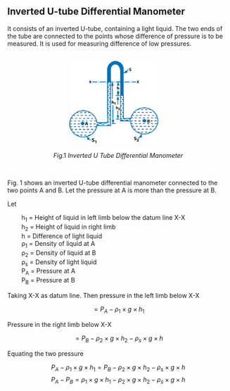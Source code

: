 <h2>Inverted U-tube Differential Manometer</h2>

<p> It consists of an inverted U-tube, containing a light liquid. The two ends of the tube are connected to the points whose difference of pressure is to be measured. It is used for measuring difference of low pressures.</p>

<br>

<img src="./images/InvertedUTubeManometer.png" style="width:40%; margin-left:28%">

$$ Fig.1\ Inverted\ U\ Tube\ Differential\ Manometer $$

<br>

<p>Fig. 1 shows an inverted U-tube differential manometer connected to the two points A and B. Let the pressure at A is more than the pressure at B.</p>

<p>Let</p>

<p>
&emsp;&emsp; h<sub>1</sub> = Height of liquid in left limb below the datum line X-X <br> 
&emsp;&emsp; h<sub>2</sub> = Height of liquid in right limb <br> 
&emsp;&emsp; h =  Difference of light liquid <br> 
&emsp;&emsp; &rho;<sub>1</sub> = Density of liquid at A <br> 
&emsp;&emsp; &rho;<sub>2</sub> = Density of liquid at B <br> 
&emsp;&emsp; &rho;<sub>s</sub> = Density of light liquid <br> 
&emsp;&emsp; P<sub>A</sub> = Pressure at A <br> 
&emsp;&emsp; P<sub>B</sub> = Pressure at B <br> 
</p>

<p>Taking X-X as datum line. Then pressure in the left limb below X-X</p>

$$ = P_A - \rho_1 × g × h_1 $$

<p>Pressure in the right limb below X-X</p>

$$ = P_B - \rho_2 × g × h_2 - \rho_s × g × h $$

<p>Equating the two pressure</p>

$$ P_A - \rho_1 × g × h_1 = P_B - \rho_2 × g × h_2 - \rho_s × g × h $$
$$ P_A - P_B = \rho_1 × g × h_1 - \rho_2 × g × h_2 - \rho_s × g × h $$